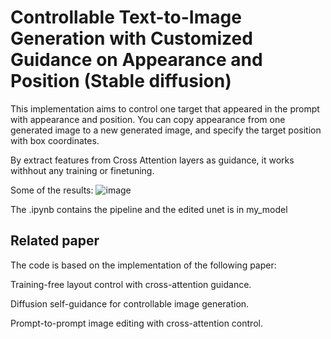 # Controllable Text-to-Image Generation with Customized Guidance on Appearance and Position (Stable diffusion)

This implementation aims to control one target that appeared in the prompt with appearance and position. You can copy appearance from one generated image to a new generated image, and specify the target position with box coordinates.

By extract features from Cross Attention layers as guidance, it works withhout any training or finetuning. 

Some of the results: 
![image](https://github.com/lindapu-1/TargetControl/assets/97086254/125972c1-f46c-40bb-86a9-98fa69c4d6a9)



The .ipynb contains the pipeline and the edited unet is in my_model


## Related paper
The code is based on the implementation of the following paper: 

Training-free layout control with cross-attention guidance. 

Diffusion self-guidance for controllable image generation.

Prompt-to-prompt image editing with cross-attention control.



